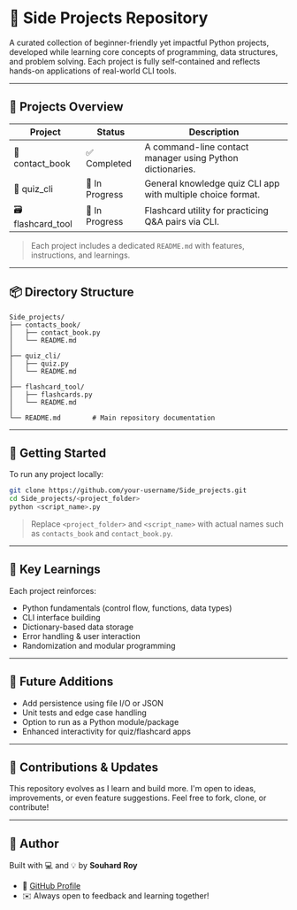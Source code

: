 
# 🧰 Side Projects Repository

A curated collection of beginner-friendly yet impactful Python projects, developed while learning core concepts of programming, data structures, and problem solving. Each project is fully self-contained and reflects hands-on applications of real-world CLI tools.

---

## 📁 Projects Overview

| Project          | Status         | Description                                                   |
|------------------|----------------|---------------------------------------------------------------|
| 📇 contact_book   | ✅ Completed   | A command-line contact manager using Python dictionaries.     |
| 🧠 quiz_cli       | 🚧 In Progress | General knowledge quiz CLI app with multiple choice format.   |
| 🗃 flashcard_tool  | 🚧 In Progress | Flashcard utility for practicing Q&A pairs via CLI.           |

> Each project includes a dedicated `README.md` with features, instructions, and learnings.

---

## 📦 Directory Structure

```
Side_projects/
├── contacts_book/
│   ├── contact_book.py
│   └── README.md
│
├── quiz_cli/
│   ├── quiz.py
│   └── README.md
│
├── flashcard_tool/
│   ├── flashcards.py
│   └── README.md
│
└── README.md        # Main repository documentation
```

---

## 🚀 Getting Started

To run any project locally:

```bash
git clone https://github.com/your-username/Side_projects.git
cd Side_projects/<project_folder>
python <script_name>.py
```

> Replace `<project_folder>` and `<script_name>` with actual names such as `contacts_book` and `contact_book.py`.

---

## 🧠 Key Learnings

Each project reinforces:
- Python fundamentals (control flow, functions, data types)
- CLI interface building
- Dictionary-based data storage
- Error handling & user interaction
- Randomization and modular programming

---

## 🔧 Future Additions

- Add persistence using file I/O or JSON
- Unit tests and edge case handling
- Option to run as a Python module/package
- Enhanced interactivity for quiz/flashcard apps

---

## 📌 Contributions & Updates

This repository evolves as I learn and build more. I'm open to ideas, improvements, or even feature suggestions. Feel free to fork, clone, or contribute!

---

## 👤 Author

Built with 💻 and 💡 by **Souhard Roy**

- 🔗 [GitHub Profile](https://github.com/your-username)
- ✉️ Always open to feedback and learning together!
